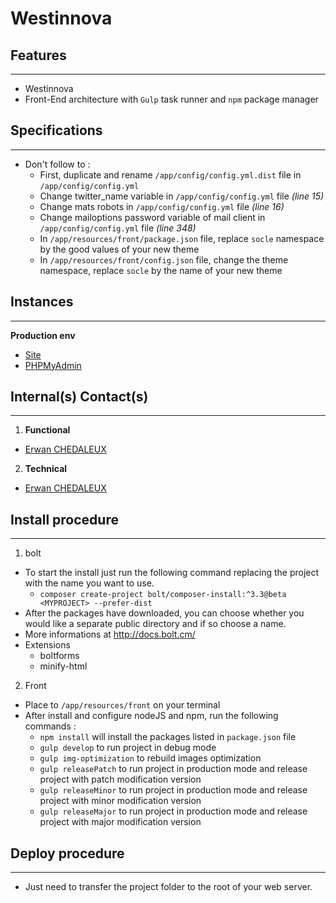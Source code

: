 Westinnova
========================

Features
--------------
***
  * Westinnova
  * Front-End architecture with `Gulp` task runner and `npm` package manager


Specifications
--------------
***
  * Don't follow to :
    * First, duplicate and rename `/app/config/config.yml.dist` file in `/app/config/config.yml`
    * Change twitter_name variable in `/app/config/config.yml` file _(line 15)_
    * Change mats robots in `/app/config/config.yml` file _(line 16)_
    * Change mailoptions password variable of mail client in `/app/config/config.yml` file _(line 348)_
    * In `/app/resources/front/package.json` file, replace `socle` namespace by
    the good values of your new theme
    * In `/app/resources/front/config.json` file, change the theme namespace,
    replace `socle` by the name of your new theme


Instances
--------------
***
**Production env**
  * [Site](http://)
  * [PHPMyAdmin](https://)


Internal(s) Contact(s)
--------------
***
1. **Functional**
  * [Erwan CHEDALEUX](mailto:erwan.chedaleux@gmail.com)

2. **Technical**
  * [Erwan CHEDALEUX](mailto:erwan.chedaleux@gmail.com)


Install procedure
--------------
***
1. bolt
  * To start the install just run the following command replacing the project with
  the name you want to use.
    * `composer create-project bolt/composer-install:^3.3@beta <MYPROJECT> --prefer-dist`
  * After the packages have downloaded, you can choose whether you would like a
  separate public directory and if so choose a name.
  * More informations at http://docs.bolt.cm/
  * Extensions
    * boltforms
    * minify-html
2. Front
  * Place to `/app/resources/front` on your terminal
  * After install and configure nodeJS and npm, run the following commands :
    * `npm install` will install the packages listed in `package.json` file
    * `gulp develop` to run project in debug mode
    * `gulp img-optimization` to rebuild images optimization
    * `gulp releasePatch` to run project in production mode and release project with patch modification version
    * `gulp releaseMinor` to run project in production mode and release project with minor modification version
    * `gulp releaseMajor` to run project in production mode and release project with major modification version


Deploy procedure
--------------
***
  * Just need to transfer the project folder to the root of your web server.
